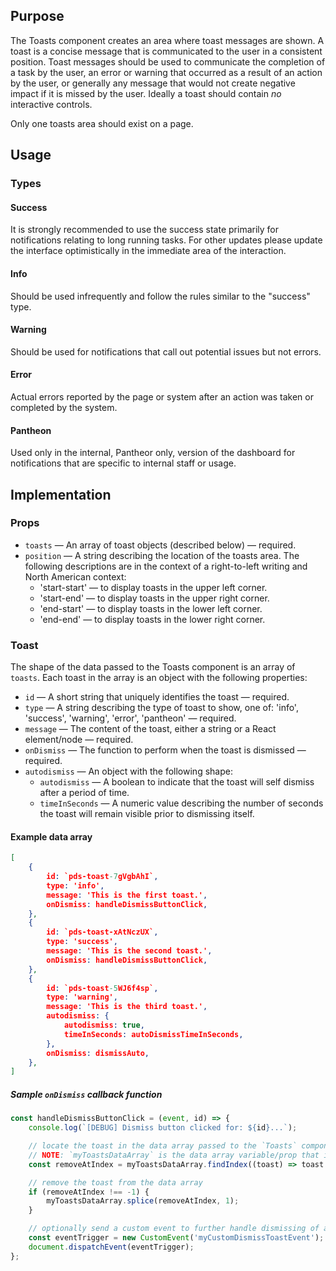 ## Purpose

The Toasts component creates an area where toast messages are shown. A toast is a concise message that is communicated to the user in a consistent position. Toast messages should be used to communicate the completion of a task by the user, an error or warning that occurred as a result of an action by the user, or generally any message that would not create negative impact if it is missed by the user. Ideally a toast should contain _no_ interactive controls.

Only one toasts area should exist on a page.

## Usage

### Types

#### Success

It is strongly recommended to use the success state primarily for notifications relating to long running tasks. For other updates please update the interface optimistically in the immediate area of the interaction.

#### Info

Should be used infrequently and follow the rules similar to the "success" type.

#### Warning

Should be used for notifications that call out potential issues but not errors.

#### Error

Actual errors reported by the page or system after an action was taken or completed by the system.

#### Pantheon

Used only in the internal, Pantheor only, version of the dashboard for notifications that are specific to internal staff or usage.

## Implementation

### Props

- `toasts` — An array of toast objects (described below) — required.
- `position` — A string describing the location of the toasts area. The following descriptions are in the context of a right-to-left writing and North American context:
  - 'start-start' — to display toasts in the upper left corner.
  - 'start-end' — to display toasts in the upper right corner.
  - 'end-start' — to display toasts in the lower left corner.
  - 'end-end' — to display toasts in the lower right corner.

### Toast

The shape of the data passed to the Toasts component is an array of `toasts`. Each toast in the array is an object with the following properties:

- `id` — A short string that uniquely identifies the toast — required.
- `type` — A string describing the type of toast to show, one of: 'info', 'success', 'warning', 'error', 'pantheon' — required.
- `message` — The content of the toast, either a string or a React element/node — required.
- `onDismiss` — The function to perform when the toast is dismissed — required.
- `autodismiss` — An object with the following shape:
  - `autodismiss` — A boolean to indicate that the toast will self dismiss after a period of time.
  - `timeInSeconds` — A numeric value describing the number of seconds the toast will remain visible prior to dismissing itself.

#### Example data array

```json
[
	{
		id: `pds-toast-7gVgbAhI`,
		type: 'info',
		message: 'This is the first toast.',
		onDismiss: handleDismissButtonClick,
	},
	{
		id: `pds-toast-xAtNczUX`,
		type: 'success',
		message: 'This is the second toast.',
		onDismiss: handleDismissButtonClick,
	},
	{
		id: `pds-toast-5WJ6f4sp`,
		type: 'warning',
		message: 'This is the third toast.',
		autodismiss: {
			autodismiss: true,
			timeInSeconds: autoDismissTimeInSeconds,
		},
		onDismiss: dismissAuto,
	},
]
```

##### Sample `onDismiss` callback function

```javascript
const handleDismissButtonClick = (event, id) => {
	console.log(`[DEBUG] Dismiss button clicked for: ${id}...`);

	// locate the toast in the data array passed to the `Toasts` component
	// NOTE: `myToastsDataArray` is the data array variable/prop that is being passed to the Toasts component
	const removeAtIndex = myToastsDataArray.findIndex((toast) => toast.id === id);

	// remove the toast from the data array
	if (removeAtIndex !== -1) {
		myToastsDataArray.splice(removeAtIndex, 1);
	}

	// optionally send a custom event to further handle dismissing of a toast within the parent context of the Toasts component
	const eventTrigger = new CustomEvent('myCustomDismissToastEvent');
	document.dispatchEvent(eventTrigger);
};
```
